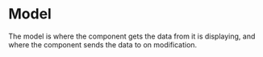 # Model

The model is where the component gets the data from it is displaying,
and where the component sends the data to on modification.
